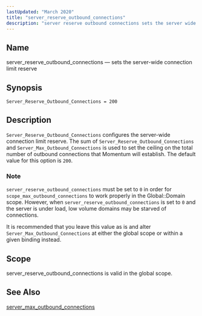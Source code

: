 ```yaml
---
lastUpdated: "March 2020"
title: "server_reserve_outbound_connections"
description: "server reserve outbound connections sets the server wide connection limit reserve Server Reserve Outbound Connections 200 Server Reserve Outbound Connections configures the server wide connection limit reserve The sum of Server Reserve Outbound Connections and Server Max Outbound Connections is used to set the ceiling on the total number of..."
---
```


<a name="conf.ref.server_reserve_outbound_connections"></a> 
## Name

server_reserve_outbound_connections — sets the server-wide connection limit reserve

## Synopsis

`Server_Reserve_Outbound_Connections = 200`

<a name="idp26455440"></a> 
## Description

`Server_Reserve_Outbound_Connections` configures the server-wide connection limit reserve. The sum of `Server_Reserve_Outbound_Connections` and `Server_Max_Outbound_Connections` is used to set the ceiling on the total number of outbound connections that Momentum will establish. The default value for this option is `200`.

### Note

`server_reserve_outbound_connections` must be set to `0` in order for `scope_max_outbound_connections` to work properly in the Global::Domain scope. However, when `server_reserve_outbound_connections` is set to `0` and the server is under load, low volume domains may be starved of connections.

It is recommended that you leave this value as is and alter `Server_Max_Outbound_Connections` at either the global scope or within a given binding instead.

<a name="idp26463664"></a> 
## Scope

server_reserve_outbound_connections is valid in the global scope.

<a name="idp26465520"></a> 
## See Also

[server_max_outbound_connections](/momentum/4/config/ref-server-max-outbound-connections)